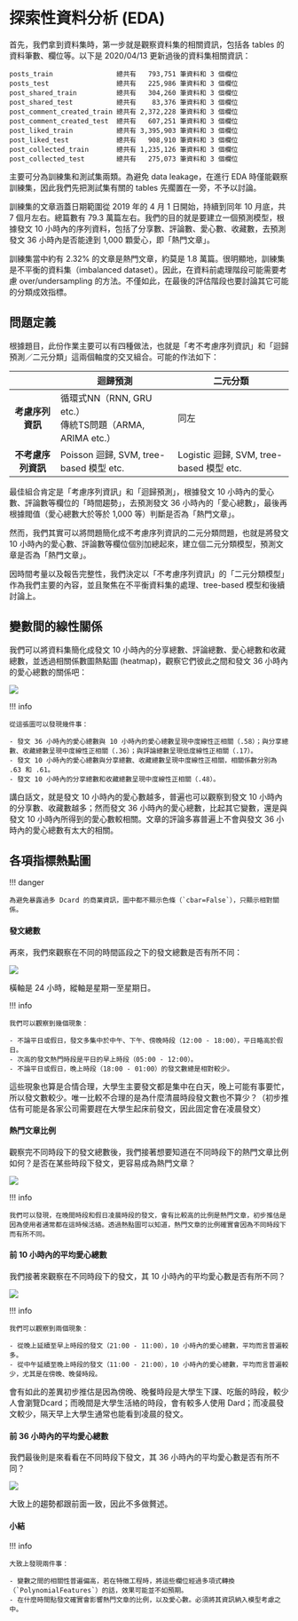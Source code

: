 # 探索性資料分析 (EDA)
首先，我們拿到資料集時，第一步就是觀察資料集的相關資訊，包括各 tables 的資料筆數、欄位等。以下是 2020/04/13 更新過後的資料集相關資訊：

```
posts_train                總共有   793,751 筆資料和 3 個欄位
posts_test                 總共有   225,986 筆資料和 3 個欄位
post_shared_train          總共有   304,260 筆資料和 3 個欄位
post_shared_test           總共有    83,376 筆資料和 3 個欄位
post_comment_created_train 總共有 2,372,228 筆資料和 3 個欄位
post_comment_created_test  總共有   607,251 筆資料和 3 個欄位
post_liked_train           總共有 3,395,903 筆資料和 3 個欄位
post_liked_test            總共有   908,910 筆資料和 3 個欄位
post_collected_train       總共有 1,235,126 筆資料和 3 個欄位
post_collected_test        總共有   275,073 筆資料和 3 個欄位
```

主要可分為訓練集和測試集兩類。為避免 data leakage，在進行 EDA 時僅能觀察訓練集，因此我們先把測試集有關的 tables 先擱置在一旁，不予以討論。

訓練集的文章涵蓋日期範圍從 2019 年的 4 月 1 日開始，持續到同年 10 月底，共 7 個月左右。總篇數有 79.3 萬篇左右。我們的目的就是要建立一個預測模型，根據發文 10 小時內的序列資料，包括了分享數、評論數、愛心數、收藏數，去預測發文 36 小時內是否能達到 1,000 顆愛心，即「熱門文章」。

訓練集當中約有 2.32% 的文章是熱門文章，約莫是 1.8 萬篇。很明顯地，訓練集是不平衡的資料集（imbalanced dataset）。因此，在資料前處理階段可能需要考慮 over/undersampling 的方法。不僅如此，在最後的評估階段也要討論其它可能的分類成效指標。

## 問題定義
根據題目，此份作業主要可以有四種做法，也就是「考不考慮序列資訊」和「迴歸預測／二元分類」這兩個軸度的交叉組合。可能的作法如下：

|                  | 迴歸預測 | 二元分類 |
|:----------------:|----|--------|
| **考慮序列資訊** | 循環式NN（RNN, GRU  etc.） </br> 傳統TS問題（ARMA, ARIMA etc.） | 同左|
| **不考慮序列資訊** | Poisson 迴歸, SVM, tree-based 模型 etc. | Logistic 迴歸, SVM, tree-based 模型 etc.|

最佳組合肯定是「考慮序列資訊」和「迴歸預測」，根據發文 10 小時內的愛心數、評論數等欄位的「時間趨勢」，去預測發文 36 小時內的「愛心總數」，最後再根據閥值（愛心總數大於等於 1,000 等）判斷是否為「熱門文章」。

然而，我們其實可以將問題簡化成不考慮序列資訊的二元分類問題，也就是將發文 10 小時內的愛心數、評論數等欄位個別加總起來，建立個二元分類模型，預測文章是否為「熱門文章」。

因時間考量以及報告完整性，我們決定以「不考慮序列資訊」的「二元分類模型」作為我們主要的內容，並且聚焦在不平衡資料集的處理、tree-based 模型和後續討論上。

## 變數間的線性關係
我們可以將資料集簡化成發文 10 小時內的分享總數、評論總數、愛心總數和收藏總數，並透過相關係數圖熱點圖 (heatmap)，觀察它們彼此之間和發文 36 小時內的愛心總數的關係吧：

![](https://i.imgur.com/xvxqb6z.png)

!!! info

    從這張圖可以發現幾件事：

    - 發文 36 小時內的愛心總數與 10 小時內的愛心總數呈現中度線性正相關（.58）；與分享總數、收藏總數呈現中度線性正相關（.36）；與評論總數呈現低度線性正相關（.17）。
    - 發文 10 小時內的愛心總數與分享總數、收藏總數呈現中度線性正相關，相關係數分別為 .63 和 .61。
    - 發文 10 小時內的分享總數和收藏總數呈現中度線性正相關（.48）。


講白話文，就是發文 10 小時內的愛心數越多，普遍也可以觀察到發文 10 小時內的分享數、收藏數越多；然而發文 36 小時內的愛心總數，比起其它變數，還是與發文 10 小時內所得到的愛心數較相關。文章的評論多寡普遍上不會與發文 36 小時內的愛心總數有太大的相關。

## 各項指標熱點圖
!!! danger

    為避免暴露過多 Dcard 的商業資訊，圖中都不顯示色條（`cbar=False`），只顯示相對關係。

#### 發文總數
再來，我們來觀察在不同的時間區段之下的發文總數是否有所不同：

![](https://i.imgur.com/LaPJRkL.png)

橫軸是 24 小時，縱軸是星期一至星期日。

!!! info

    我們可以觀察到幾個現象：

    - 不論平日或假日，發文多集中於中午、下午、傍晚時段（12:00 - 18:00），平日略高於假日。
    - 次高的發文熱門時段是平日的早上時段（05:00 - 12:00）。
    - 不論平日或假日，晚上時段（18:00 - 01:00）的發文數總是相對較少。


這些現象也算是合情合理，大學生主要發文都是集中在白天，晚上可能有事要忙，所以發文數較少。唯一比較不合理的是為什麼清晨時段發文數也不算少？（初步推估有可能是各家公司需要趕在大學生起床前發文，因此固定會在凌晨發文）

#### 熱門文章比例
觀察完不同時段下的發文總數後，我們接著想要知道在不同時段下的熱門文章比例如何？是否在某些時段下發文，更容易成為熱門文章？

![](https://i.imgur.com/89isGTC.png)

!!! info

    我們可以發現，在晚間時段和假日凌晨時段的發文，會有比較高的比例是熱門文章，初步推估是因為使用者通常都在這時候活絡。透過熱點圖可以知道，熱門文章的比例確實會因為不同時段下而有所不同。


#### 前 10 小時內的平均愛心總數
我們接著來觀察在不同時段下的發文，其 10 小時內的平均愛心數是否有所不同？

![](https://i.imgur.com/62gyK11.png)

!!! info

    我們可以觀察到兩個現象：

    - 從晚上延續至早上時段的發文（21:00 - 11:00），10 小時內的愛心總數，平均而言普遍較多。
    - 從中午延續至晚上時段的發文（11:00 - 21:00），10 小時內的愛心總數，平均而言普遍較少，尤其是在傍晚、晚餐時段。


會有如此的差異初步推估是因為傍晚、晚餐時段是大學生下課、吃飯的時段，較少人會瀏覽Dcard；而晚間是大學生活絡的時段，會有較多人使用 Dard；而凌晨發文較少，隔天早上大學生通常也能看到凌晨的發文。

#### 前 36 小時內的平均愛心總數
我們最後則是來看看在不同時段下發文，其 36 小時內的平均愛心數是否有所不同？

![](https://i.imgur.com/1gm3nvR.png)

大致上的趨勢都跟前面一致，因此不多做贅述。

#### 小結
!!! info

    大致上發現兩件事：

    - 變數之間的相關性普遍偏高，若在特徵工程時，將這些欄位經過多項式轉換（`PolynomialFeatures`）的話，效果可能並不如預期。
    - 在什麼時間點發文確實會影響熱門文章的比例，以及愛心數。必須將其資訊納入模型考慮之中。
